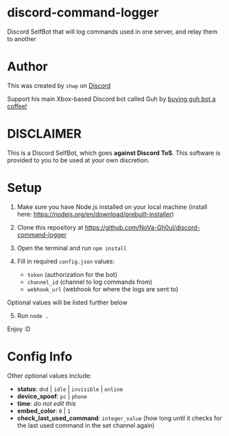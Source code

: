 # discord-command-logger
Discord SelfBot that will log commands used in one server, and relay them to another

# Author

This was created by `shwp` on [Discord](https://discord.com/users/1014174658179899503)

Support his main Xbox-based Discord bot called Guh by [buying guh bot a coffee!](https://buymeacoffee.com/guh_bot)

# DISCLAIMER

This is a Discord SelfBot, which goes **against Discord ToS**. This software is provided to you to be used at your own discretion. 

# Setup

1. Make sure you have Node.js installed on your local machine (install here: https://nodejs.org/en/download/prebuilt-installer)

2. Clone this repository at https://github.com/NoVa-Gh0ul/discord-command-logger

3. Open the terminal and run `npm install`

4. Fill in required `config.json` values:
    - `token` (authorization for the bot)
    - `channel_id` (channel to log commands from)
    - `webhook_url` (webhook for where the logs are sent to)

Optional values will be listed further below

5. Run `node .`

Enjoy :D


# Config Info

Other optional values include:

- **status**: `dnd` | `idle` | `invisible` | `online`
- **device_spoof**: `pc` | `phone`
- **time**: *do not edit this*
- **embed_color**: `0` | `1`
- **check_last_used_command**: `integer_value` (how long until it checks for the last used command in the set channel again)